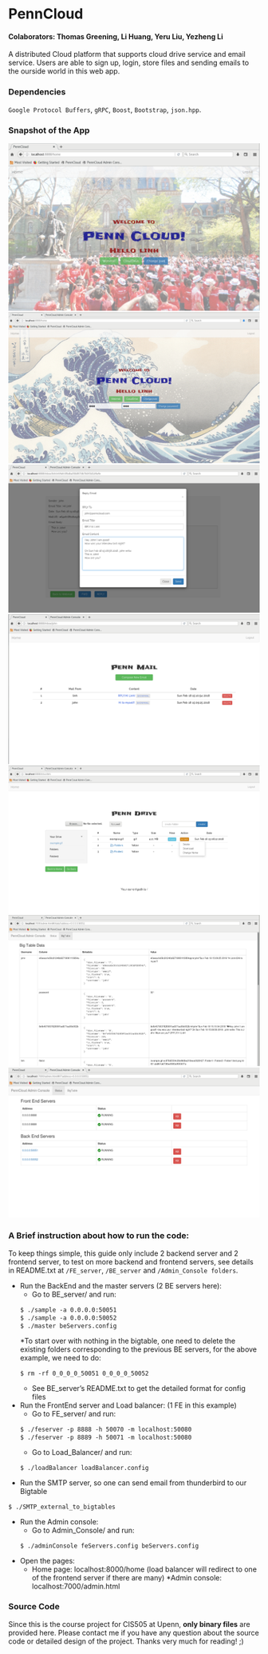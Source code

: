 # PennCloud
#### Colaborators: Thomas Greening, Li Huang, Yeru Liu, Yezheng Li
A distributed Cloud platform that supports cloud drive service and email service. Users are able to sign up, login, store files and sending emails to the ourside world in this web app. 

### Dependencies
`Google Protocol Buffers`, `gRPC`, `Boost`, `Bootstrap`, `json.hpp`. 

### Snapshot of the App
![Penn2](https://github.com/Aieener/PennCloud/blob/master/penn2.png)
![Penn6](https://github.com/Aieener/PennCloud/blob/master/penn6.png)
![Penn3](https://github.com/Aieener/PennCloud/blob/master/penn3.png)
![Penn4](https://github.com/Aieener/PennCloud/blob/master/penn4.png)
![Penn8](https://github.com/Aieener/PennCloud/blob/master/penn8.png)
![Penn5](https://github.com/Aieener/PennCloud/blob/master/penn5.png)
![Penn7](https://github.com/Aieener/PennCloud/blob/master/penn7.png)


### A Brief instruction about how to run the code:
To keep things simple, this guide only include 2 backend server and 2 frontend server, to test on more backend and frontend servers, see details in README.txt at `/FE_server`, `/BE_server` and `/Admin_Console folders`.
* Run the BackEnd and the master servers (2 BE servers here):
  * Go to BE_server/ and run:
  ```
  $ ./sample -a 0.0.0.0:50051 
  $ ./sample -a 0.0.0.0:50052 	
  $ ./master beServers.config
  ```
  *To start over with nothing in the bigtable, one need to delete the existing folders corresponding to the previous BE
  servers, for the above example, we need to do: 
  ```
  $ rm -rf 0_0_0_0_50051 0_0_0_0_50052
  ```
  * See BE_server’s README.txt to get the detailed format for config files
* Run the FrontEnd server and Load balancer: (1 FE in this example)
  * Go to FE_server/ and run:
  ```
  $ ./feserver -p 8888 -h 50070 -m localhost:50080
  $ ./feserver -p 8889 -h 50071 -m localhost:50080
  ```
  * Go to Load_Balancer/ and run:
  ```
  $ ./loadBalancer loadBalancer.config
  ```
* Run the SMTP server, so one can send email from thunderbird to our Bigtable
```
$ ./SMTP_external_to_bigtables
```
* Run the Admin console: 
  * Go to Admin_Console/ and run:
  ```
  $ ./adminConsole feServers.config beServers.config
  ```
* Open the pages:
  * Home page: localhost:8000/home (load balancer will redirect to one of the frontend server if there are many)
  *Admin console: localhost:7000/admin.html

### Source Code
Since this is the course project for CIS505 at Upenn, **only binary files** are provided here. Please contact me if you have any question about the source code or detailed design of the project. Thanks very much for reading! ;)
